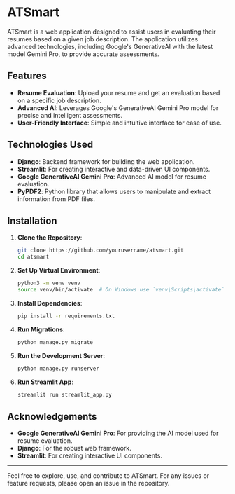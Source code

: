 # ATSmart

ATSmart is a web application designed to assist users in evaluating their resumes based on a given job description. The application utilizes advanced technologies, including Google's GenerativeAI with the latest model Gemini Pro, to provide accurate assessments.

## Features

- **Resume Evaluation**: Upload your resume and get an evaluation based on a specific job description.
- **Advanced AI**: Leverages Google's GenerativeAI Gemini Pro model for precise and intelligent assessments.
- **User-Friendly Interface**: Simple and intuitive interface for ease of use.

## Technologies Used

- **Django**: Backend framework for building the web application.
- **Streamlit**: For creating interactive and data-driven UI components.
- **Google GenerativeAI Gemini Pro**: Advanced AI model for resume evaluation.
- **PyPDF2**: Python library that allows users to manipulate and extract information from PDF files.

## Installation

1. **Clone the Repository**:
    ```bash
    git clone https://github.com/yourusername/atsmart.git
    cd atsmart
    ```

2. **Set Up Virtual Environment**:
    ```bash
    python3 -m venv venv
    source venv/bin/activate  # On Windows use `venv\Scripts\activate`
    ```

3. **Install Dependencies**:
    ```bash
    pip install -r requirements.txt
    ```

4. **Run Migrations**:
    ```bash
    python manage.py migrate
    ```

5. **Run the Development Server**:
    ```bash
    python manage.py runserver
    ```

6. **Run Streamlit App**:
    ```bash
    streamlit run streamlit_app.py
    ```
    
## Acknowledgements

- **Google GenerativeAI Gemini Pro**: For providing the AI model used for resume evaluation.
- **Django**: For the robust web framework.
- **Streamlit**: For creating interactive UI components.

---

Feel free to explore, use, and contribute to ATSmart. For any issues or feature requests, please open an issue in the repository.

